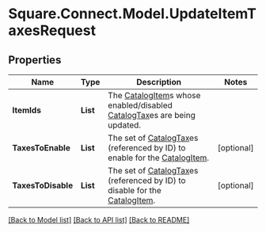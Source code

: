 # Square.Connect.Model.UpdateItemTaxesRequest
## Properties

Name | Type | Description | Notes
------------ | ------------- | ------------- | -------------
**ItemIds** | **List<string>** | The [CatalogItem](#type-catalogitem)s whose enabled/disabled [CatalogTax](#type-catalogtax)es are being updated. | 
**TaxesToEnable** | **List<string>** | The set of [CatalogTax](#type-catalogtax)es (referenced by ID) to enable for the [CatalogItem](#type-catalogitem). | [optional] 
**TaxesToDisable** | **List<string>** | The set of [CatalogTax](#type-catalogtax)es (referenced by ID) to disable for the [CatalogItem](#type-catalogitem). | [optional] 



[[Back to Model list]](../README.md#documentation-for-models) [[Back to API list]](../README.md#documentation-for-api-endpoints) [[Back to README]](../README.md)

